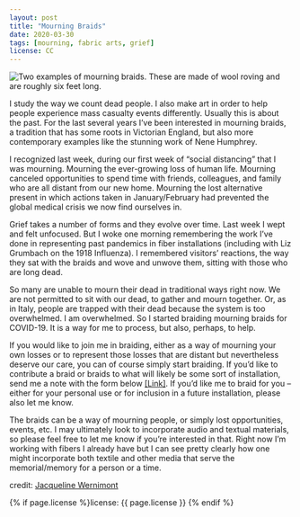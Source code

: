 ```yaml
---
layout: post
title: "Mourning Braids"
date: 2020-03-30
tags: [mourning, fabric arts, grief]
license: CC
---
```


![Two examples of mourning braids. These are made of wool roving and are roughly six feet long.]({{site.baseurl}}/assets/img/2020-03-30-mourning-braids.jpg)


I study the way we count dead people. I also make art in order to help people experience mass casualty events differently. Usually this is about the past. For the last several years I’ve been interested in mourning braids, a tradition that has some roots in Victorian England, but also more contemporary examples like the stunning work of Nene Humphrey.

I recognized last week, during our first week of “social distancing” that I was mourning. Mourning the ever-growing loss of human life. Mourning canceled opportunities to spend time with friends, colleagues, and family who are all distant from our new home. Mourning the lost alternative present in which actions taken in January/February had prevented the global medical crisis we now find ourselves in.

Grief takes a number of forms and they evolve over time. Last week I wept and felt unfocused. But I woke one morning remembering the work I’ve done in representing past pandemics in fiber installations (including with Liz Grumbach on the 1918 Influenza). I remembered visitors’ reactions, the way they sat with the braids and wove and unwove them, sitting with those who are long dead.

So many are unable to mourn their dead in traditional ways right now. We are not permitted to sit with our dead, to gather and mourn together. Or, as in Italy, people are trapped with their dead because the system is too overwhelmed. I am overwhelmed. So I started braiding mourning braids for COVID-19. It is a way for me to process, but also, perhaps, to help.

If you would like to join me in braiding, either as a way of mourning your own losses or to represent those losses that are distant but nevertheless deserve our care, you can of course simply start braiding. If you’d like to contribute a braid or braids to what will likely be some sort of installation, send me a note with the form below [[Link]](http://jwernimont.com/mourning-braids/). If you’d like me to braid for you – either for your personal use or for inclusion in a future installation, please also let me know.

The braids can be a way of mourning people, or simply lost opportunities, events, etc. I may ultimately look to incorporate audio and textual materials, so please feel free to let me know if you’re interested in that. Right now I’m working with fibers I already have but I can see pretty clearly how one might incorporate both textile and other media that serve the memorial/memory for a person or a time.

credit: [Jacqueline Wernimont](http://jwernimont.com/mourning-braids/)

{% if page.license %}license: {{ page.license }} {% endif %}
